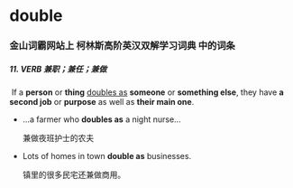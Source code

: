 # double

### 金山词霸网站上 柯林斯高阶英汉双解学习词典 中的词条

##### 11. VERB 兼职；兼任；兼做

​	If a **person** or **thing** <u>doubles as</u> **someone** or **something else**, they have **a second job** or **purpose** as well as **their main one**.

- ...a farmer who **doubles as** a night nurse...

  兼做夜班护士的农夫

- Lots of homes in town **double as** businesses.

  镇里的很多民宅还兼做商用。